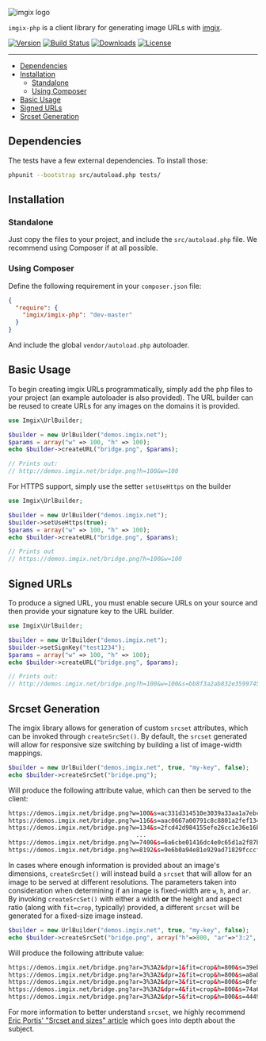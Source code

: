 <!-- ix-docs-ignore -->
![imgix logo](https://assets.imgix.net/sdk-imgix-logo.svg)

`imgix-php` is a client library for generating image URLs with [imgix](https://www.imgix.com/).

[![Version](https://poser.pugx.org/imgix/imgix-php/v/stable)](https://packagist.org/packages/imgix/imgix-php)
[![Build Status](https://travis-ci.org/imgix/imgix-php.png?branch=master)](https://travis-ci.org/imgix/imgix-php)
[![Downloads](https://img.shields.io/packagist/dt/imgix/imgix-php)](https://packagist.org/packages/imgix/imgix-php)
[![License](https://img.shields.io/github/license/imgix/imgix-php)](https://github.com/imgix/imgix-php/blob/master/LICENSE)

---
<!-- /ix-docs-ignore -->

- [Dependencies](#dependencies)
- [Installation](#installation)
  - [Standalone](#standalone)
  - [Using Composer](#using-composer)
- [Basic Usage](#basic-usage)
- [Signed URLs](#signed-urls)
- [Srcset Generation](#srcset-generation)

## Dependencies

The tests have a few external dependencies. To install those:

```bash
phpunit --bootstrap src/autoload.php tests/
```

## Installation

### Standalone

Just copy the files to your project, and include the `src/autoload.php` file. We recommend using Composer if at all possible.

### Using Composer

Define the following requirement in your `composer.json` file:

```json
{
  "require": {
    "imgix/imgix-php": "dev-master"
  }
}
```

And include the global `vendor/autoload.php` autoloader.

## Basic Usage

To begin creating imgix URLs programmatically, simply add the php files to your project (an example autoloader is also provided). The URL builder can be reused to create URLs for any
images on the domains it is provided.

```php
use Imgix\UrlBuilder;

$builder = new UrlBuilder("demos.imgix.net");
$params = array("w" => 100, "h" => 100);
echo $builder->createURL("bridge.png", $params);

// Prints out:
// http://demos.imgix.net/bridge.png?h=100&w=100
```

For HTTPS support, simply use the setter `setUseHttps` on the builder

```php
use Imgix\UrlBuilder;

$builder = new UrlBuilder("demos.imgix.net");
$builder->setUseHttps(true);
$params = array("w" => 100, "h" => 100);
echo $builder->createURL("bridge.png", $params);

// Prints out
// https://demos.imgix.net/bridge.png?h=100&w=100
```

## Signed URLs

To produce a signed URL, you must enable secure URLs on your source and then
provide your signature key to the URL builder.

```php
use Imgix\UrlBuilder;

$builder = new UrlBuilder("demos.imgix.net");
$builder->setSignKey("test1234");
$params = array("w" => 100, "h" => 100);
echo $builder->createURL("bridge.png", $params);

// Prints out:
// http://demos.imgix.net/bridge.png?h=100&w=100&s=bb8f3a2ab832e35997456823272103a4
```

## Srcset Generation

The imgix library allows for generation of custom `srcset` attributes, which can be invoked through `createSrcSet()`. By default, the `srcset` generated will allow for responsive size switching by building a list of image-width mappings.

```php
$builder = new UrlBuilder("demos.imgix.net", true, "my-key", false);
echo $builder->createSrcSet("bridge.png");
```

Will produce the following attribute value, which can then be served to the client:

```html
https://demos.imgix.net/bridge.png?w=100&s=ac331d314510e3039a33aa1a7ebc23ee 100w,
https://demos.imgix.net/bridge.png?w=116&s=aac0667a00791c8c8801a2fef134e78a 116w,
https://demos.imgix.net/bridge.png?w=134&s=2fcd42d984155efe26cc1e36e16b2897 134w,
                                    ...
https://demos.imgix.net/bridge.png?w=7400&s=6a6cbe01416dc4e0c65d1a2f87b868ac 7400w,
https://demos.imgix.net/bridge.png?w=8192&s=9e6b0a94e81e929ad71829fcccf4d2d8 8192w
```

In cases where enough information is provided about an image's dimensions, `createSrcSet()` will instead build a `srcset` that will allow for an image to be served at different resolutions. The parameters taken into consideration when determining if an image is fixed-width are `w`, `h`, and `ar`. By invoking `createSrcSet()` with either a width **or** the height and aspect ratio (along with `fit=crop`, typically) provided, a different `srcset` will be generated for a fixed-size image instead.

```php
$builder = new UrlBuilder("demos.imgix.net", true, "my-key", false);
echo $builder->createSrcSet("bridge.png", array("h"=>800, "ar"=>"3:2", "fit"=>"crop"));
```

Will produce the following attribute value:

```html
https://demos.imgix.net/bridge.png?ar=3%3A2&dpr=1&fit=crop&h=800&s=39eb37ad41acf7170343aa463424ae49 1x,
https://demos.imgix.net/bridge.png?ar=3%3A2&dpr=2&fit=crop&h=800&s=a8ab13a2c7a17b91db42cb86e45f7c9d 2x,
https://demos.imgix.net/bridge.png?ar=3%3A2&dpr=3&fit=crop&h=800&s=8fefe5daf312f04fb6912a101afbf704 3x,
https://demos.imgix.net/bridge.png?ar=3%3A2&dpr=4&fit=crop&h=800&s=74a6167d6ef8ba410109feda814b9ac0 4x,
https://demos.imgix.net/bridge.png?ar=3%3A2&dpr=5&fit=crop&h=800&s=4449b7f44ba7d6d0527a16d9a10b6e39 5x
```

For more information to better understand `srcset`, we highly recommend [Eric Portis' "Srcset and sizes" article](https://ericportis.com/posts/2014/srcset-sizes/) which goes into depth about the subject.
